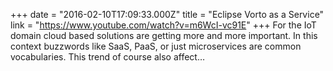 +++
date = "2016-02-10T17:09:33.000Z"
title = "Eclipse Vorto as a Service"
link = "https://www.youtube.com/watch?v=m6WcI-vc91E"
+++
For the IoT domain cloud based solutions are getting more and more important. In this context buzzwords like SaaS, PaaS, or just microservices are common vocabularies. This trend of course also affect…